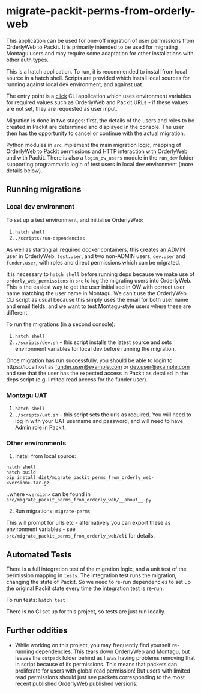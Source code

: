 # migrate-packit-perms-from-orderly-web

This application can be used for one-off migration of user permissions from OrderlyWeb to Packit. It is
primarily intended to be used for migrating Montagu users and may require some adaptation for other installations with
other auth types. 

This is a hatch application. To run, it is recommended to install from local source in a hatch shell. Scripts are 
provided which install local sources for running against local dev environment, and against uat. 

The entry point is a [click](https://click.palletsprojects.com/en/stable/) CLI application which uses environment variables
for required values such as OrderlyWeb and Packit URLs - if these values are not set, they are requested as user input. 

Migration is done in two stages: first, the details of the users and roles to be created in Packit are determined and
displayed in the console. The user then has the opportunity to cancel or continue with the actual migration. 

Python modules in `src` implement the main migration logic, mapping of OrderlyWeb to Packit permissions and HTTP
interaction with OrderlyWeb and with Packit. There is also a `login_ow_users` module in the `run_dev` folder supporting 
programmatic login of test users in local dev environment (more details below).

## Running migrations

### Local dev environment

To set up a test environment, and initialise OrderlyWeb:
1. `hatch shell`
2. `./scripts/run-dependencies`

As well as starting all required docker containers, this creates an ADMIN user in OrderlyWeb, `test.user`, and two 
non-ADMIN users, `dev.user` and `funder.user`, with roles and direct permissions which can be migrated. 

It is necessary to `hatch shell` before running deps because we make use of `orderly_web_permissions`  in `src` to log the 
migrating users into OrderlyWeb. This is the easiest way to get the user initialised in OW with correct user name
matching the user name in Montagu. We can't use the OrderlyWeb CLI script as usual because this simply uses the email
for both user name and email fields, and we want to test Montagu-style users where these are different. 

To run the migrations (in a second console):
1. `hatch shell`
2. `./scripts/dev.sh` - this script installs the latest source and sets environment variables for local dev before running the migration. 

Once migration has run successfully, you should be able to login to https://localhost as funder.user@example.com or
dev.user@example.com and see that the user has the expected access in Packit as detailed in the deps script (e.g. limited
read access for the funder user).

### Montagu UAT
1. `hatch shell`
2. `./scripts/uat.sh` - this script sets the urls as required. You will need to log in with your UAT username and password, and will
    need to have Admin role in Packit. 

### Other environments

1. Install from local source:
```console
hatch shell
hatch build
pip install dist/migrate_packit_perms_from_orderly_web-<version>.tar.gz
```
..where `<version>` can be found in `src/migrate_packit_perms_from_orderly_web/__about__.py`

2. Run migrations: `migrate-perms`

This will prompt for urls etc - alternatively you can export these as environment variables - see 
`src/migrate_packit_perms_from_orderly_web/cli` for details. 

## Automated Tests

There is a full integration test of the migration logic, and a unit test of the permission mapping in `tests`.
The integration test runs the migration, changing the state of Packit. So we need to re-run dependencies to set up the
original Packit state every time the integration test is re-run.

To run tests: `hatch test`

There is no CI set up for this project, so tests are just run locally. 

## Further oddities
- While working on this project, you may frequently find yourself re-running dependencies. This tears down OrderlyWeb and 
  Montagu, but leaves the `outpack` folder behind as I was having problems removing that in script because of its permissions. 
  This means that packets can proliferate for users with global read permission! But users with limited read permissions should
  just see packets corresponding to the most recent published OrderlyWeb published versions.  